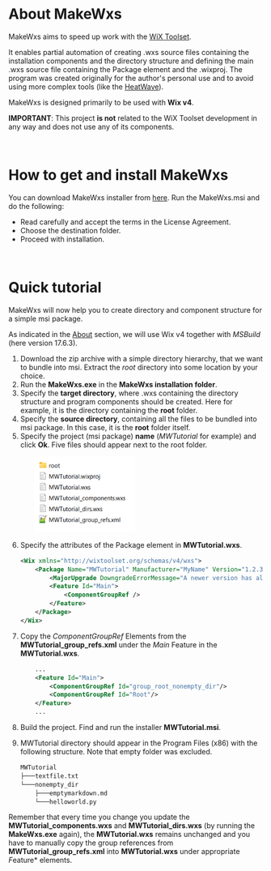 
# About MakeWxs

MakeWxs aims to speed up work with the [WiX Toolset](https://wixtoolset.org/).

It enables partial automation of creating .wxs source files containing the installation components and the directory structure and defining the main .wxs source file containing the Package element and the .wixproj. The program was created originally for the author's personal use and to avoid using more complex tools (like the [HeatWave](https://www.firegiant.com/wix/heatwave/)).

MakeWxs is designed primarily to be used with **Wix v4**.


**IMPORTANT**: This project **is not** related to the WiX Toolset development in any way and does not use any of its components.

&nbsp;
# How to get and install MakeWxs

You can download MakeWxs installer from [here](https://jiristrouhal.wordpress.com/makewxs/download-makewxs). Run the MakeWxs.msi and do the following:
- Read carefully and accept the terms in the License Agreement.
- Choose the destination folder.
- Proceed with installation. 

&nbsp;
# Quick tutorial

MakeWxs will now help you to create directory and component structure for a simple msi package. 

As indicated in the [About](#about-makewxs) section, we will use Wix v4 together with *MSBuild* (here version 17.6.3).

1) Download the zip archive with a simple directory hierarchy, that we want to bundle into msi. Extract the *root* directory into some location by your choice. 
2) Run the **MakeWxs.exe** in the **MakeWxs installation folder**. 
3) Specify the **target directory**, where .wxs containing the directory structure and program components should be created. Here for example, it is the directory containing the **root** folder.
4) Specify the **source directory**, containing all the files to be bundled into msi package. In this case, it is the **root** folder itself.
5) Specify the project (msi package) **name** (*MWTutorial* for example) and click **Ok**. Five files should appear next to the root folder. 

<p style="margin-left: 50px;">  
    <img src="help_files/produced_files.png" alt= “Produced_files” width="200" height="150" >
</p>

6) Specify the attributes of the Package element in **MWTutorial.wxs**. 
    ```xml  
    <Wix xmlns="http://wixtoolset.org/schemas/v4/wxs">
        <Package Name="MWTutorial" Manufacturer="MyName" Version="1.2.3" UpgradeCode="##some guid">
            <MajorUpgrade DowngradeErrorMessage="A newer version has already been installed!" />
            <Feature Id="Main">
                <ComponentGroupRef />
            </Feature>
        </Package>
    </Wix>
    ```

7) Copy the *ComponentGroupRef* Elements from the **MWTutorial_group_refs.xml** under the *Main* Feature in the **MWTutorial.wxs**.
    ```xml
        ...
        <Feature Id="Main">
            <ComponentGroupRef Id="group_root_nonempty_dir"/>
            <ComponentGroupRef Id="Root"/>
        </Feature>
        ...
    ```
8) Build the project. Find and run the installer **MWTutorial.msi**.  
9) MWTutorial directory should appear in the Program Files (x86) with the following structure. Note that empty folder was excluded.
    ```cmd
    MWTutorial
    ├───textfile.txt
    └───nonempty_dir
        ├───emptymarkdown.md
        └───helloworld.py
    ```

Remember that every time you change you update the **MWTutorial_components.wxs** and **MWTutorial_dirs.wxs** (by running the **MakeWxs.exe** again), the **MWTutorial.wxs** remains unchanged and you have to manually copy the group references from **MWTutorial_group_refs.xml** into **MWTutorial.wxs** under appropriate *F*eature* elements.